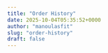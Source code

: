 ```yaml
---
title: "Order History"
date: 2025-10-04T05:35:52+0000
author: "manoulasfit"
slug: "order-history"
draft: false
---
```


